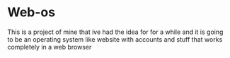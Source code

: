 # Web-os
This is a project of mine that ive had the idea for for a while and it is going to be an operating system like website with accounts and stuff that works completely in a web browser
